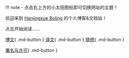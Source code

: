 !!! note
    - 点击右上方的小太阳图标即可切换网站的主题！  

欢迎来到 [Hanjingxue Boling](https://github.com/Hanjingxue-Boling/) 的个人博客&文档站！

点击开始阅读……

[博文](./blog/index.md){ .md-button }
[译文](./translation/index.md){ .md-button }
[隨想](./essay/index.md){ .md-button }

[署名与许可](./about/license.md){ .md-button }